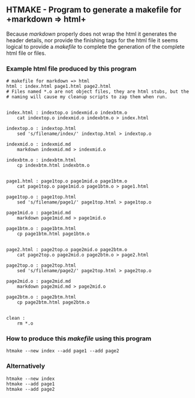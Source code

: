 ## HTMAKE - Program to generate a makefile for +markdown => html+

Because *markdown* properly does not wrap the html it generates the
header details, nor provide the finishing tags for the html file it
seems logical to provide a *makefile* to complete the generation of
the complete html file or files.

### Example html file produced by this program

```
# makefile for markdown => html
html : index.html page1.html page2.html
# Files named *.o are not object files, they are html stubs, but the
# naming will cause my cleanup scripts to zap them when run.


index.html : indextop.o indexmid.o indexbtm.o
	cat indextop.o indexmid.o indexbtm.o > index.html

indextop.o : indextop.html
	sed 's/filename/index/' indextop.html > indextop.o

indexmid.o : indexmid.md
	markdown indexmid.md > indexmid.o

indexbtm.o : indexbtm.html
	cp indexbtm.html indexbtm.o


page1.html : page1top.o page1mid.o page1btm.o
	cat page1top.o page1mid.o page1btm.o > page1.html

page1top.o : page1top.html
	sed 's/filename/page1/' page1top.html > page1top.o

page1mid.o : page1mid.md
	markdown page1mid.md > page1mid.o

page1btm.o : page1btm.html
	cp page1btm.html page1btm.o


page2.html : page2top.o page2mid.o page2btm.o
	cat page2top.o page2mid.o page2btm.o > page2.html

page2top.o : page2top.html
	sed 's/filename/page2/' page2top.html > page2top.o

page2mid.o : page2mid.md
	markdown page2mid.md > page2mid.o

page2btm.o : page2btm.html
	cp page2btm.html page2btm.o


clean :
	rm *.o
```

### How to produce this *makefile* using this program


```
htmake --new index --add page1 --add page2
```
### Alternatively

```
htmake --new index
htmake --add page1
htmake --add page2
```
